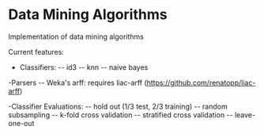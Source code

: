 Data Mining Algorithms
======================

Implementation of data mining algorithms

Current features:

- Classifiers:
-- id3
-- knn
-- naive bayes

-Parsers
-- Weka's arff: requires liac-arff (https://github.com/renatopp/liac-arff)

-Classifier Evaluations:
-- hold out (1/3 test, 2/3 training)
-- random subsampling
-- k-fold cross validation
-- stratified cross validation
-- leave-one-out
